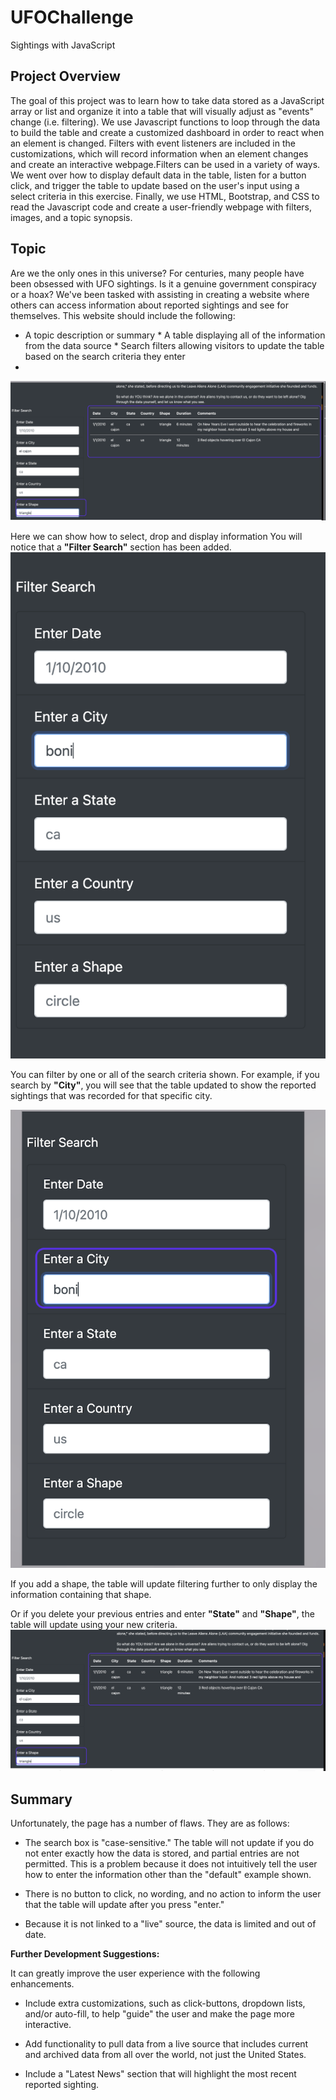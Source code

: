 # UFOChallenge
Sightings with JavaScript

## Project Overview
The goal of this project was to learn how to take data stored as a JavaScript array or list and organize it into a table that will visually adjust as "events" change (i.e. filtering). We use Javascript functions to loop through the data to build the table and create a customized dashboard in order to react when an element is changed. Filters with event listeners are included in the customizations, which will record information when an element changes and create an interactive webpage.Filters can be used in a variety of ways. We went over how to display default data in the table, listen for a button click, and trigger the table to update based on the user's input using a select criteria in this exercise. Finally, we use HTML, Bootstrap, and CSS to read the Javascript code and create a user-friendly webpage with filters, images, and a topic synopsis.

## Topic
Are we the only ones in this universe? For centuries, many people have been obsessed with UFO sightings. Is it a genuine government conspiracy or a hoax? We've been tasked with assisting in creating a website where others can access information about reported sightings and see for themselves. This website should include the following:

* A topic description or summary * A table displaying all of the information from the data source * Search filters allowing visitors to update the table based on the search criteria they enter
* 
![Image](Modulo%2011_4.png?raw=true)


Here we can show how to select, drop and display information
You will notice that a **"Filter Search"** section has been added.
![Image](Modulo%2011_6.png?raw=true)

You can filter by one or all of the search criteria shown. For example, if you search by **"City"**, you will see that the table updated to show the reported sightings that was recorded for that specific city.

![Image](Modulo%2011_5.png?raw=true)

If you add a shape, the table will update filtering further to only display the information containing that shape.


Or if you delete your previous entries and enter **"State"** and **"Shape"**, the table will update using your new criteria.
![Image](Modulo%2011_3.png?raw=true)


## Summary
Unfortunately, the page has a number of flaws. They are as follows:

* The search box is "case-sensitive." The table will not update if you do not enter exactly how the data is stored, and partial entries are not permitted. This is a problem because it does not intuitively tell the user how to enter the information other than the "default" example shown.

* There is no button to click, no wording, and no action to inform the user that the table will update after you press "enter."

* Because it is not linked to a "live" source, the data is limited and out of date.

**Further Development Suggestions:**

It can greatly improve the user experience with the following enhancements.

* Include extra customizations, such as click-buttons, dropdown lists, and/or auto-fill, to help "guide" the user and make the page more interactive.

* Add functionality to pull data from a live source that includes current and archived data from all over the world, not just the United States.

* Include a "Latest News" section that will highlight the most recent reported sighting.
